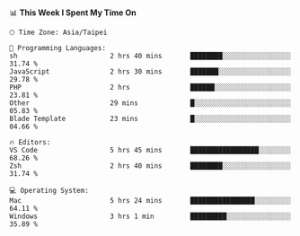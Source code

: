 <!--
<table>
  <tr>
    <td>
      <img src="./devcard.svg" alt="A dev card" width="400" hight="100%">
    </td>
    <td>
      <p>### Hi there 👋</p>
      <p>**treevel/treevel** is a ✨ _special_ ✨ repository because its `README.md` (this file) appears on your GitHub profile.</p>
      <p>Here are some ideas to get you started:</p>
      <p>- 🔭 I’m currently working on ...</p>
      <p>- 🌱 I’m currently learning ...</p>
      <p>- 👯 I’m looking to collaborate on ...</p>
      <p>- 🤔 I’m looking for help with ...</p>
      <p>- 💬 Ask me about ...</p>
      <p>- 📫 How to reach me: ...</p>
      <p>- 😄 Pronouns: ...</p>
      <p>- ⚡ Fun fact: ...</p>
    </td>
  </tr>
</table>
-->

<!--START_SECTION:waka-->
📊 **This Week I Spent My Time On** 

```text
🕑︎ Time Zone: Asia/Taipei

💬 Programming Languages: 
sh                       2 hrs 40 mins       ████████░░░░░░░░░░░░░░░░░   31.74 % 
JavaScript               2 hrs 30 mins       ███████░░░░░░░░░░░░░░░░░░   29.78 % 
PHP                      2 hrs               ██████░░░░░░░░░░░░░░░░░░░   23.81 % 
Other                    29 mins             █░░░░░░░░░░░░░░░░░░░░░░░░   05.83 % 
Blade Template           23 mins             █░░░░░░░░░░░░░░░░░░░░░░░░   04.66 % 

🔥 Editors: 
VS Code                  5 hrs 45 mins       █████████████████░░░░░░░░   68.26 % 
Zsh                      2 hrs 40 mins       ████████░░░░░░░░░░░░░░░░░   31.74 % 

💻 Operating System: 
Mac                      5 hrs 24 mins       ████████████████░░░░░░░░░   64.11 % 
Windows                  3 hrs 1 min         █████████░░░░░░░░░░░░░░░░   35.89 % 
```


<!--END_SECTION:waka-->
